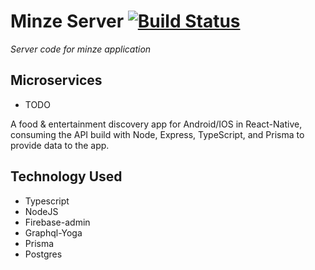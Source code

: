 # Minze Server [![Build Status](https://travis-ci.com/mzeroes/minze-server.svg?branch=master)](https://travis-ci.com/mzeroes/minze-server)

*Server code for minze application*

## Microservices

- TODO 

A food & entertainment discovery app for Android/IOS in React-Native, consuming the
API build with Node, Express, TypeScript, and Prisma to provide data to the app.

## **Technology Used**
- Typescript
- NodeJS
- Firebase-admin
- Graphql-Yoga
- Prisma
- Postgres
